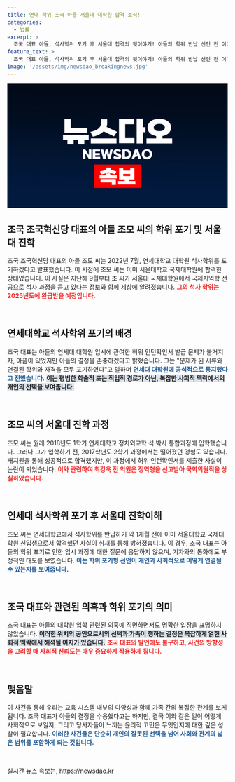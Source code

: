```yaml
---
title: 연대 학위 조국 아들 서울대 대학원 합격 소식!
categories:
  - 법률
excerpt: >
  조국 대표 아들, 석사학위 포기 후 서울대 합격의 뒷이야기! 아들의 학위 반납 선언 전 이미 서울대에 들어갔다는 사실이 드러나 논란이 일고 있습니다.揭秘!
feature_text: >
  조국 대표 아들, 석사학위 포기 후 서울대 합격의 뒷이야기! 아들의 학위 반납 선언 전 이미 서울대에 들어갔다는 사실이 드러나 논란이 일고 있습니다.揭秘!
image: '/assets/img/newsdao_breakingnews.jpg'
---
```


<p><img src="/assets/img/newsdao_breakingnews.jpg" alt="koreaapp 속보" /></p>

<h2 data-ke-size="size26">조국 조국혁신당 대표의 아들 조모 씨의 학위 포기 및 서울대 진학</h2>

<p data-ke-size="size16">조국 조국혁신당 대표의 아들 조모 씨는 2022년 7월, 연세대학교 대학원 석사학위를 포기하겠다고 발표했습니다. 이 시점에 조모 씨는 이미 서울대학교 국제대학원에 합격한 상태였습니다. 이 사실은 지난해 9월부터 조 씨가 서울대 국제대학원에서 국제지역학 전공으로 석사 과정을 듣고 있다는 정보와 함께 세상에 알려졌습니다. <b><span style="color: #ee2323;">그의 석사 학위는 2025년도에 완급받을 예정입니다.</span></b></p>

<p data-ke-size="size16">&nbsp;</p>

<h2 data-ke-size="size26">연세대학교 석사학위 포기의 배경</h2>

<p data-ke-size="size16">조국 대표는 아들의 연세대 대학원 입시에 관여한 허위 인턴확인서 발급 문제가 불거지자, 아픔이 있었지만 아들의 결정을 존중하겠다고 밝혔습니다. 그는 "문제가 된 서류와 연결된 학위와 자격을 모두 포기하였다"고 말하며 <b><span style="color: #1a5490;">연세대 대학원에 공식적으로 통지했다고 전했습니다.</span></b> <b><span style="background-color: #21538527;">이는 평범한 학술적 또는 직업적 경로가 아닌, 복잡한 사회적 맥락에서의 개인의 선택을 보여줍니다.</span></b></p>

<p data-ke-size="size16">&nbsp;</p>

<h2 data-ke-size="size26">조모 씨의 서울대 진학 과정</h2>

<p data-ke-size="size16">조모 씨는 원래 2018년도 1학기 연세대학교 정치외교학 석·박사 통합과정에 입학했습니다. 그러나 그가 입학하기 전, 2017학년도 2학기 과정에서는 떨어졌던 경험도 있습니다. 재지원을 통해 성공적으로 합격했지만, 이 과정에서 허위 인턴확인서를 제출한 사실이 논란이 되었습니다. <b><span style="color: #ee2323;">이와 관련하여 최강욱 전 의원은 징역형을 선고받아 국회의원직을 상실하였습니다.</span></b></p>

<p data-ke-size="size16">&nbsp;</p>

<h2 data-ke-size="size26">연세대 석사학위 포기 후 서울대 진학이해</h2>

<p data-ke-size="size16">조모 씨는 연세대학교에서 석사학위를 반납하기 약 1개월 전에 이미 서울대학교 국제대학원 신입생으로서 합격했던 사실이 취재를 통해 밝혀졌습니다. 이 경우, 조국 대표는 아들의 학위 포기로 인한 입시 과정에 대한 질문에 응답하지 않으며, 기자와의 통화에도 부정적인 태도를 보였습니다. <b><span style="color: #1a5490;">이는 학위 포기형 선언이 개인과 사회적으로 어떻게 연결될 수 있는지를 보여줍니다.</span></b></p>

<p data-ke-size="size16">&nbsp;</p>

<h2 data-ke-size="size26">조국 대표와 관련된 의혹과 학위 포기의 의미</h2>

<p data-ke-size="size16">조국 대표는 아들의 대학원 입학 관련된 의혹에 직면하면서도 명확한 입장을 표명하지 않았습니다. <b><span style="background-color: #21538527;">이러한 위치의 공인으로서의 선택과 가족이 행하는 결정은 복잡하게 얽힌 사회적 맥락에서 해석될 여지가 있습니다.</span></b> <b><span style="color: #ee2323;">조국 대표의 발언에도 불구하고, 사건의 방향성을 고려할 때 사회적 신뢰도는 매우 중요하게 작용하게 됩니다.</span></b></p>

<p data-ke-size="size16">&nbsp;</p>

<h2 data-ke-size="size26">맺음말</h2>

<p data-ke-size="size16">이 사건을 통해 우리는 교육 시스템 내부의 다양성과 함께 가족 간의 복잡한 관계를 보게 됩니다. 조국 대표가 아들의 결정을 수용했다고는 하지만, 결국 이와 같은 일이 어떻게 사회적으로 보일지, 그리고 당사자들이 느끼는 윤리적 고민은 무엇인지에 대한 깊은 성찰이 필요합니다. <b><span style="color: #1a5490;">이러한 사건들은 단순히 개인의 잘못된 선택을 넘어 사회와 관계의 넓은 범위를 포함하게 되는 것입니다.</span></b></p>

<p data-ke-size="size16">&nbsp;</p>
실시간 뉴스 속보는, <a href="https://newsdao.kr" rel="dofollow">https://newsdao.kr</a>


